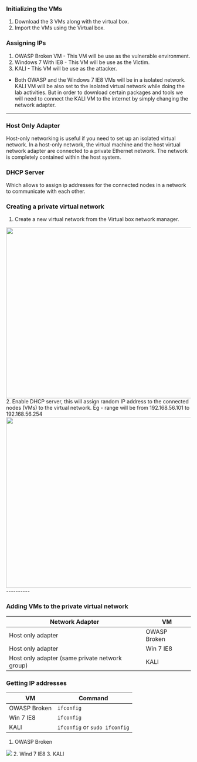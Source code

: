 ### Initializing the VMs

1. Download the 3 VMs along with the virtual box.
2. Import the VMs using the Virtual box.

### Assigning IPs

1. OWASP Broken VM - This VM will be use as the vulnerable environment.
2. Windows 7 With IE8 - This VM will be use as the Victim.
3. KALI - This VM will be use as the attacker.

- Both OWASP and the Windows 7 IE8 VMs will be in a isolated network. KALI VM will be also set to the isolated virtual network while doing the lab activities. But in order to download certain packages and tools we will need to connect the KALI VM to the internet by simply changing the network adapter.

----------

### Host Only Adapter
Host-only networking is useful if you need to set up an isolated virtual network. In a host-only network, the virtual machine and the host virtual network adapter are connected to a private Ethernet network. The network is completely contained within the host system. 

### DHCP Server
Which allows to assign ip addresses for the connected nodes in a network to communicate with each other.

### Creating a private virtual network

1. Create a new virtual network from the Virtual box network manager.
<img src="https://github.com/mr-desilva/6COSC019C-Cyber-Security/blob/main/Tutorial%201/Images/img1.jpg" width="712" height="465">
2. Enable DHCP server, this will assign random IP address to the connected nodes (VMs) to the virtual network. Eg - range will be from 192.168.56.101 to 192.168.56.254
<img src="https://github.com/mr-desilva/6COSC019C-Cyber-Security/blob/main/Tutorial%201/Images/img2.jpg" width="712" height="465">
----------

### Adding VMs to the private virtual network

| **Network Adapter**      | **VM** |
| ----------- | ----------- |
| Host only adapter      | OWASP Broken       |
| Host only adapter   | Win 7 IE8        |
| Host only adapter (same private network group)   | KALI       |

### Getting IP addresses 

| **VM**     | **Command** |
| ----------- | ----------- |
| OWASP Broken       |    `ifconfig`   |
| Win 7 IE8   | `ifconfig`       |
| KALI    | `ifconfig` or `sudo ifconfig`       |

1. OWASP Broken<br>
<img src="https://github.com/mr-desilva/6COSC019C-Cyber-Security/blob/main/Tutorial%201/Images/owaspip.jpg">
2. Wind 7 IE8
3. KALI
